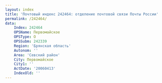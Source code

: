 ```yaml
---
layout: index
title: 'Почтовый индекс 242464: отделение почтовой связи Почты России'
permalink: /242464/
data:
    Index: 242464
    OPSName: Первомайское
    OPSType: О
    OPSSubm: 242339
    Region: 'Брянская область'
    Autonom: ''
    Area: 'Севский район'
    City: Первомайское
    City1: ''
    ActDate: '20060413'
    IndexOld: ''
---
```

